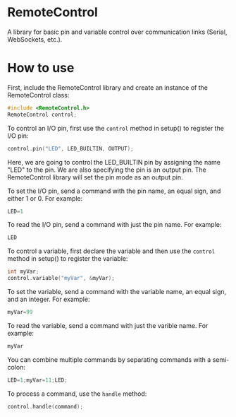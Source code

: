 # RemoteControl
A library for basic pin and variable control over communication links (Serial, WebSockets, etc.).

# How to use
First, include the RemoteControl library and create an instance of the RemoteControl class:
```cpp
#include <RemoteControl.h>
RemoteControl control;
```

To control an I/O pin, first use the ```control``` method in setup() to register the I/O pin:
```cpp
control.pin("LED", LED_BUILTIN, OUTPUT);
```
Here, we are going to control the LED_BUILTIN pin by assigning the name "LED" to the pin. We are also specifying the pin is an output pin. The RemoteControl library will set the pin mode as an output pin.

To set the I/O pin, send a command with the pin name, an equal sign, and either 1 or 0. For example:
```cpp
LED=1
```

To read the I/O pin, send a command with just the pin name. For example:
```cpp
LED
```

To control a variable, first declare the variable and then use the ```control``` method in setup() to register the variable:
```cpp
int myVar;
control.variable("myVar", &myVar);
```

To set the variable, send a command with the variable name, an equal sign, and an integer. For example:
```cpp
myVar=99
```

To read the variable, send a command with just the varible name. For example:
```cpp
myVar
```

You can combine multiple commands by separating commands with a semi-colon:
```cpp
LED=1;myVar=11;LED;
```

To process a command, use the ```handle``` method:
```cpp
control.handle(command);
```